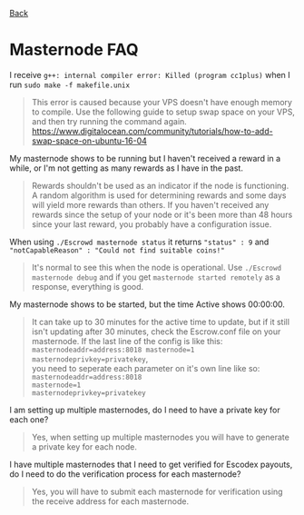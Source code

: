 [Back](README.md)  
# Masternode FAQ  

I receive ```g++: internal compiler error: Killed (program cc1plus)``` when I run ```sudo make -f makefile.unix```  
> This error is caused because your VPS doesn't have enough memory to compile. Use the following guide to setup swap space on your VPS, and then try running the command again. https://www.digitalocean.com/community/tutorials/how-to-add-swap-space-on-ubuntu-16-04  

My masternode shows to be running but I haven't received a reward in a while, or I'm not getting as many rewards as I have in the past.  
> Rewards shouldn't be used as an indicator if the node is functioning. A random algorithm is used for determining rewards and some days will yield more rewards than others. If you haven't received any rewards since the setup of your node or it's been more than 48 hours since your last reward, you probably have a configuration issue.  

When using ```./Escrowd masternode status``` it returns ```"status" : 9``` and ```"notCapableReason" : "Could not find suitable coins!"```   
> It's normal to see this when the node is operational. Use ```./Escrowd masternode debug``` and if you get ```masternode started remotely``` as a response, everything is good.  

My masternode shows to be started, but the time Active shows 00:00:00.  
> It can take up to 30 minutes for the active time to update, but if it still isn't updating after 30 minutes, check the Escrow.conf file on your masternode. If the last line of the config is like this:  
> ```masternodeaddr=address:8018 masternode=1 masternodeprivkey=privatekey```,  
> you need to seperate each parameter on it's own line like so:  
> ```masternodeaddr=address:8018```  
> ```masternode=1```  
> ```masternodeprivkey=privatekey```  

I am setting up multiple masternodes, do I need to have a private key for each one?  
> Yes, when setting up multiple masternodes you will have to generate a private key for each node.  

I have multiple masternodes that I need to get verified for Escodex payouts, do I need to do the verification process for each masternode?  
> Yes, you will have to submit each masternode for verification using the receive address for each masternode.  

